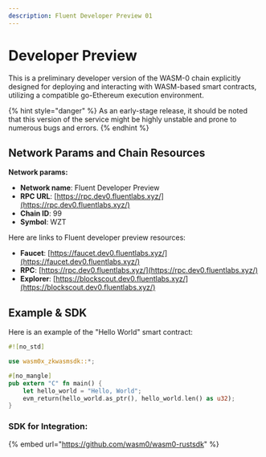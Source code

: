 ```yaml
---
description: Fluent Developer Preview 01
---
```


# Developer Preview

This is a preliminary developer version of the WASM-0 chain explicitly designed for deploying and interacting with WASM-based smart contracts, utilizing a compatible go-Ethereum execution environment.

{% hint style="danger" %}
As an early-stage release, it should be noted that this version of the service might be highly unstable and prone to numerous bugs and errors.
{% endhint %}

## Network Params and Chain Resources

**Network params:**

* **Network name**: Fluent Developer Preview
* **RPC URL**: [https://rpc.dev0.fluentlabs.xyz/](https://rpc.dev0.fluentlabs.xyz/)
* **Chain ID**: 99
* **Symbol**: WZT

Here are links to Fluent developer preview resources:

* **Faucet**: [https://faucet.dev0.fluentlabs.xyz/](https://faucet.dev0.fluentlabs.xyz/)
* **RPC**: [https://rpc.dev0.fluentlabs.xyz/](https://rpc.dev0.fluentlabs.xyz/)
* **Explorer**: [https://blockscout.dev0.fluentlabs.xyz/](https://blockscout.dev0.fluentlabs.xyz/)

## Example & SDK

Here is an example of the "Hello World" smart contract:

```rust
#![no_std]

use wasm0x_zkwasmsdk::*;

#[no_mangle]
pub extern "C" fn main() {
    let hello_world = "Hello, World";
    evm_return(hello_world.as_ptr(), hello_world.len() as u32);
}
```

### SDK for Integration:&#x20;

{% embed url="https://github.com/wasm0/wasm0-rustsdk" %}

